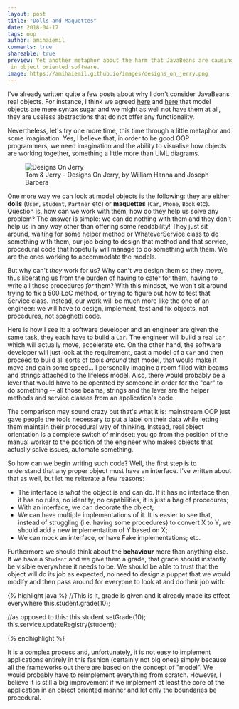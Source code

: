 ```yaml
---
layout: post
title: "Dolls and Maquettes"
date: 2018-04-17
tags: oop
author: amihaiemil
comments: true
shareable: true
preview: Yet another metaphor about the harm that JavaBeans are causing
 in object oriented software.
image: https://amihaiemil.github.io/images/designs_on_jerry.png
---
```


I've already written quite a few posts about why I don't consider JavaBeans real objects. For instance, I think we agreed [here](/2017/09/01/data-should-be-animated-not-represented.html) and [here](/2017/11/04/but-how-do-you-work-without-a-model.html) that model objects are mere
syntax sugar and we might as well not have them at all, they are useless abstractions that do
not offer any functionality.

Nevertheless, let's try one more time, this time through a little metaphor
and some imagination. Yes, I believe that, in order to be good OOP programmers, we need imagination and the ability to visualise how objects are working together, something a little more than UML diagrams.

<figure class="articleimg">
 <img src="{{page.image}}" alt="Designs On Jerry">
 <figcaption>
 Tom & Jerry - Designs On Jerry, by  William Hanna and Joseph Barbera
 </figcaption>
</figure>

One more way we can look at model objects is the following: they are either **dolls** (``User``, ``Student``, ``Partner`` etc) or **maquettes** (``Car``, ``Phone``, ``Book`` etc). Question is, how can we work with them, how do they help us solve any problem? The answer is simple: we can do nothing with them and they don't help us in any way other than offering some readability! They just sit around, waiting for some helper method or WhateverService class to do something with them, our job being to design that method and that service, procedural code that hopefully will manage to do something with them. We are the ones working to accommodate the models.

But why can't *they* work for us? Why can't we design them so they *move*, thus liberating us from the burden of having to cater for them, having to write all those procedures *for* them? With this mindset, we won't sit around trying to fix a 500 LoC method, or trying to figure out how to test that Service class. Instead, our work will be much more like the one of an engineer: we will have to design, implement, test and fix objects, not procedures, not spaghetti code.

Here is how I see it: a software developer and an engineer are given the same task, they each have to build a ``Car``. The engineer will build a real ``Car`` which will actually move, accelerate etc. On the other hand, the software developer will just look at the requirement, cast a model of a ``Car`` and then proceed to build all sorts of tools *around* that model, that would make it move and gain some speed... I personally imagine a room filled with beams and strings attached to the lifeless model. Also, there would probably be a lever that would have to be operated by someone in order for the "car" to do something -- all those beams, strings and the lever are the helper methods and service classes from an application's code.

The comparison may sound crazy but that's what it is: mainstream OOP just gave people the tools necessary to put a label on their data while letting them maintain their procedural way of thinking. Instead, real object orientation is a complete switch of mindset: you go from the position of the manual worker to the position of the engineer who makes objects that actually solve issues, automate something.

So how can we begin writing such code? Well, the first step is to understand that any proper object must have an interface. I've written about that as well, but let me reiterate a few reasons:

  * The interface is *what* the object is and can do. If it has no interface then it has no rules, no identity, no capabilities, it is just a bag of procedures;
  * With an interface, we can decorate the object;
  * We can have multiple implementations of it. It is easier to see that, instead of struggling (i.e. having some procedures) to convert X to Y, we should add a new implementation of Y based on X;
  * We can mock an interface, or have Fake implementations;
  etc.

Furthermore we should think about the **behaviour** more than anything else. If we have a ``Student`` and we give them a grade, that grade should instantly be visible everywhere it needs to be. We should be able to trust that the object will do its job as expected, no need to design a puppet that we would modify and then pass around for everyone to look at and do their job with:

{% highlight java %}
  //This is it, grade is given and it already made its effect everywhere
  this.student.grade(10);

  //as opposed to this:
  this.student.setGrade(10);
  this.service.updateRegistry(student);

{% endhighlight %}

It is a complex process and, unfortunately, it is not easy to implement applications entirely in this fashion (certainly not big ones) simply because all the frameworks out there are based on the concept of "model". We would probably have to reimplement everything from scratch. However, I believe it is still a big improvement if we implement at least the core of the application in an object oriented manner and let only the boundaries be procedural.
